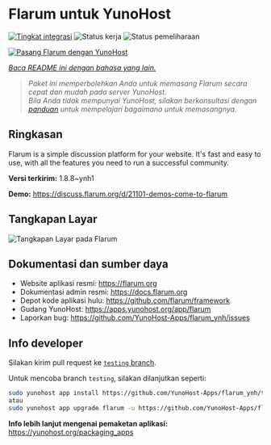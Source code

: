 <!--
N.B.: README ini dibuat secara otomatis oleh <https://github.com/YunoHost/apps/tree/master/tools/readme_generator>
Ini TIDAK boleh diedit dengan tangan.
-->

# Flarum untuk YunoHost

[![Tingkat integrasi](https://dash.yunohost.org/integration/flarum.svg)](https://ci-apps.yunohost.org/ci/apps/flarum/) ![Status kerja](https://ci-apps.yunohost.org/ci/badges/flarum.status.svg) ![Status pemeliharaan](https://ci-apps.yunohost.org/ci/badges/flarum.maintain.svg)

[![Pasang Flarum dengan YunoHost](https://install-app.yunohost.org/install-with-yunohost.svg)](https://install-app.yunohost.org/?app=flarum)

*[Baca README ini dengan bahasa yang lain.](./ALL_README.md)*

> *Paket ini memperbolehkan Anda untuk memasang Flarum secara cepat dan mudah pada server YunoHost.*  
> *Bila Anda tidak mempunyai YunoHost, silakan berkonsultasi dengan [panduan](https://yunohost.org/install) untuk mempelajari bagaimana untuk memasangnya.*

## Ringkasan

Flarum is a simple discussion platform for your website. It's fast and easy to use, with all the features you need to run a successful community.

**Versi terkirim:** 1.8.8~ynh1

**Demo:** <https://discuss.flarum.org/d/21101-demos-come-to-flarum>

## Tangkapan Layar

![Tangkapan Layar pada Flarum](./doc/screenshots/beta16.jpg)

## Dokumentasi dan sumber daya

- Website aplikasi resmi: <https://flarum.org>
- Dokumentasi admin resmi: <https://docs.flarum.org>
- Depot kode aplikasi hulu: <https://github.com/flarum/framework>
- Gudang YunoHost: <https://apps.yunohost.org/app/flarum>
- Laporkan bug: <https://github.com/YunoHost-Apps/flarum_ynh/issues>

## Info developer

Silakan kirim pull request ke [`testing` branch](https://github.com/YunoHost-Apps/flarum_ynh/tree/testing).

Untuk mencoba branch `testing`, silakan dilanjutkan seperti:

```bash
sudo yunohost app install https://github.com/YunoHost-Apps/flarum_ynh/tree/testing --debug
atau
sudo yunohost app upgrade flarum -u https://github.com/YunoHost-Apps/flarum_ynh/tree/testing --debug
```

**Info lebih lanjut mengenai pemaketan aplikasi:** <https://yunohost.org/packaging_apps>
